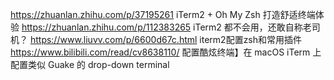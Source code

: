 https://zhuanlan.zhihu.com/p/37195261 iTerm2 + Oh My Zsh 打造舒适终端体验
https://zhuanlan.zhihu.com/p/112383265 iTerm2 都不会用，还敢自称老司机？
https://www.liuvv.com/p/6600d67c.html iterm2配置zsh和常用插件
https://www.bilibili.com/read/cv8638110/ 配置酷炫终端】在 macOS iTerm 上配置类似 Guake 的 drop-down terminal